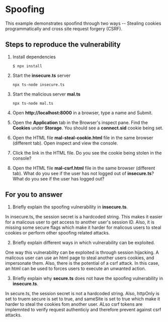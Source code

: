 # Spoofing

This example demonstrates spoofind through two ways -- Stealing cookies programmatically and cross site request forgery (CSRF).

## Steps to reproduce the vulnerability

1. Install dependencies

    `$ npx install`

2. Start the **insecure.ts** server

    `npx ts-node insecure.ts`

3. Start the malicious server **mal.ts**

    `npx ts-node mal.ts`

4. Open __http://localhost:8000__ in a browser, type a name and Submit.

5. Open the __Application__ tab in the Browser's inspect pane. Find the __Cookies__ under __Storage__. You should see a __connect.sid__ cookie being set.

6. Open the HTML file __mal-steal-cookie.html__ file in the same browser (different tab). Open inspect and view the console.

7. Click the link in the HTML file. Do you see the cookie being stolen in the console?

8. Open the HTML file __mal-csrf.html__ file in the same browser (different tab). What do you see if the user has not logged out of **insecure.ts**? What do you see if the user has logged out? 


## For you to answer

1. Briefly explain the spoofing vulnerability in **insecure.ts**.

In insecure.ts, the session secret is a hardcoded string. This makes it easier for a malicous user to get access to another user's session ID. Also, it is missing some secure flags which make it harder for malicous users to steal cookies or perform other spoofing related attacks. 

2. Briefly explain different ways in which vulnerability can be exploited.

One way this vulnerability can be exploited is through session hijacking. A malicous user can use an html page to steal another users cookies, and impersonate them. Also, there is the potential of a csrf attack. In this case, an html can be used to forces users to execute an unwanted action.

3. Briefly explain why **secure.ts** does not have the spoofing vulnerability in **insecure.ts**.

In secure.ts, the session secret is not a hardcoded string. Also, httpOnly is set to truem secure is set to true, and sameSite is set to true which make it harder to steal the cookies fom another user. ALso csrf tokens are implemnted to verify request authenticiy and therefore prevent against csrf attacks.